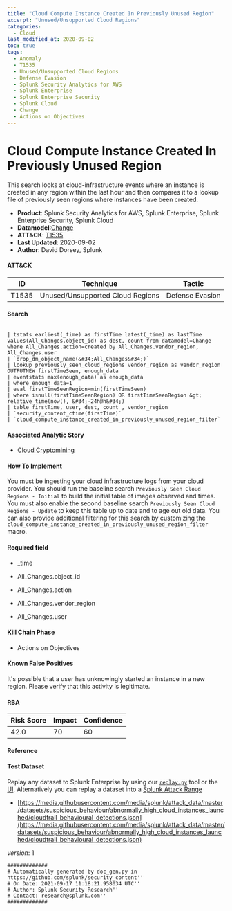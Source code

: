 ```yaml
---
title: "Cloud Compute Instance Created In Previously Unused Region"
excerpt: "Unused/Unsupported Cloud Regions"
categories:
  - Cloud
last_modified_at: 2020-09-02
toc: true
tags:
  - Anomaly
  - T1535
  - Unused/Unsupported Cloud Regions
  - Defense Evasion
  - Splunk Security Analytics for AWS
  - Splunk Enterprise
  - Splunk Enterprise Security
  - Splunk Cloud
  - Change
  - Actions on Objectives
---
```


# Cloud Compute Instance Created In Previously Unused Region

This search looks at cloud-infrastructure events where an instance is created in any region within the last hour and then compares it to a lookup file of previously seen regions where instances have been created.

- **Product**: Splunk Security Analytics for AWS, Splunk Enterprise, Splunk Enterprise Security, Splunk Cloud
- **Datamodel**:[Change](https://docs.splunk.com/Documentation/CIM/latest/User/Change)
- **ATT&CK**: [T1535](https://attack.mitre.org/techniques/T1535/)
- **Last Updated**: 2020-09-02
- **Author**: David Dorsey, Splunk


#### ATT&CK

| ID          | Technique   | Tactic       |
| ----------- | ----------- |--------------|
| T1535 | Unused/Unsupported Cloud Regions | Defense Evasion |


#### Search

```

| tstats earliest(_time) as firstTime latest(_time) as lastTime values(All_Changes.object_id) as dest, count from datamodel=Change where All_Changes.action=created by All_Changes.vendor_region, All_Changes.user 
| `drop_dm_object_name(&#34;All_Changes&#34;)` 
| lookup previously_seen_cloud_regions vendor_region as vendor_region OUTPUTNEW firstTimeSeen, enough_data 
| eventstats max(enough_data) as enough_data 
| where enough_data=1 
| eval firstTimeSeenRegion=min(firstTimeSeen) 
| where isnull(firstTimeSeenRegion) OR firstTimeSeenRegion &gt; relative_time(now(), &#34;-24h@h&#34;) 
| table firstTime, user, dest, count , vendor_region 
| `security_content_ctime(firstTime)` 
| `cloud_compute_instance_created_in_previously_unused_region_filter`
```

#### Associated Analytic Story

* [Cloud Cryptomining](_stories/cloud_cryptomining)


#### How To Implement
You must be ingesting your cloud infrastructure logs from your cloud provider. You should run the baseline search `Previously Seen Cloud Regions - Initial` to build the initial table of images observed and times. You must also enable the second baseline search `Previously Seen Cloud Regions - Update` to keep this table up to date and to age out old data. You can also provide additional filtering for this search by customizing the `cloud_compute_instance_created_in_previously_unused_region_filter` macro.

#### Required field

* _time

* All_Changes.object_id

* All_Changes.action

* All_Changes.vendor_region

* All_Changes.user


#### Kill Chain Phase

* Actions on Objectives


#### Known False Positives
It&#39;s possible that a user has unknowingly started an instance in a new region. Please verify that this activity is legitimate.



#### RBA

| Risk Score  | Impact      | Confidence   |
| ----------- | ----------- |--------------|
| 42.0 | 70 | 60 |



#### Reference


#### Test Dataset
Replay any dataset to Splunk Enterprise by using our [`replay.py`](https://github.com/splunk/attack_data#using-replaypy) tool or the [UI](https://github.com/splunk/attack_data#using-ui).
Alternatively you can replay a dataset into a [Splunk Attack Range](https://github.com/splunk/attack_range#replay-dumps-into-attack-range-splunk-server)


* [https://media.githubusercontent.com/media/splunk/attack_data/master/datasets/suspicious_behaviour/abnormally_high_cloud_instances_launched/cloudtrail_behavioural_detections.json](https://media.githubusercontent.com/media/splunk/attack_data/master/datasets/suspicious_behaviour/abnormally_high_cloud_instances_launched/cloudtrail_behavioural_detections.json)


_version_: 1

```
#############
# Automatically generated by doc_gen.py in https://github.com/splunk/security_content''
# On Date: 2021-09-17 11:18:21.958034 UTC''
# Author: Splunk Security Research''
# Contact: research@splunk.com''
#############
```